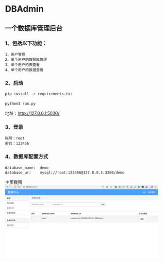 # DBAdmin
## 一个数据库管理后台

### 1、包括以下功能：
```
1、用户管理
2、单个用户的数据库管理
3、单个用户的表查看
4、单个用户的数据查看
```

### 2、启动
```
pip install -r requirements.txt

python3 run.py
```
地址：http://127.0.0.1:5000/

### 3、登录
```
账号：root
密码：123456
```

### 4、数据库配置方式
```
database_name:  demo
database_ur:    mysql://root:123456@127.0.0.1:3306/demo
```

主页截图
![](image/main.png)

